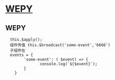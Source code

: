 # <a href="https://tencent.github.io/wepy/document.html">WEPY</a>
## WEPY
```
  this.$apply();
  组件传值 this.$broadcast('some-event','6666')
  子组件在 
  events = {
        'some-event': ( $event) => {
               console.log(`${$event}`);
        }
    }
```

